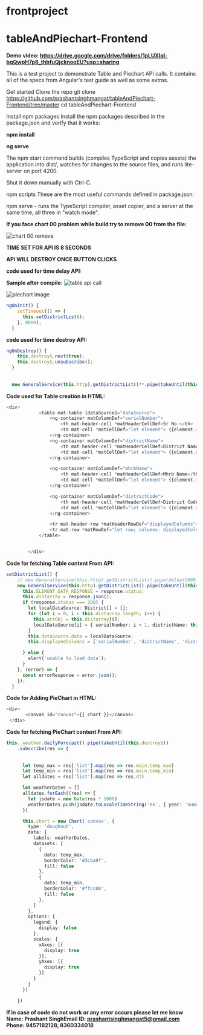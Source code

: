 # frontproject

# tableAndPiechart-Frontend

**Demo video: https://drive.google.com/drive/folders/1pLUXIql-bqQwpH7p8_thbfuQjcknooEU?usp=sharing**

This is a test project to demonstrate Table and Piechart API calls. It contains all of the specs from Angular's test guide as well as some extras.

Get started
Clone the repo
git clone https://github.com/prashantsinghmangat/tableAndPiechart-Frontend/tree/master
cd tableAndPiechart-Frontend

Install npm packages
Install the npm packages described in the package.json and verify that it works:

**npm install**

**ng serve**

The npm start command builds (compiles TypeScript and copies assets) the application into dist/, watches for changes to the source files, and runs lite-server on port 4200.

Shut it down manually with Ctrl-C.

npm scripts
These are the most useful commands defined in package.json:

npm serve - runs the TypeScript compiler, asset copier, and a server at the same time, all three in "watch mode".

**If you face chart 00 problem while build try to remove 00 from the file:**

![chart 00 remove](https://user-images.githubusercontent.com/38403791/118357363-6559b880-b597-11eb-8cf7-eb8c65cde784.PNG)

**TIME SET FOR API IS 8 SECONDS**

**API WILL DESTROY ONCE BUTTON CLICKS**

**code used for time delay API:**

**Sample after compile:**
![table api call](https://user-images.githubusercontent.com/38403791/118358751-e9af3a00-b59d-11eb-9c1b-814645c6cd8e.PNG)

![piechart image](https://user-images.githubusercontent.com/38403791/118358757-efa51b00-b59d-11eb-9c43-0a71d429e147.PNG)

```ts
ngOnInit() {
    setTimeout(() => {
      this.setDistrictList();
    }, 8000);
  }
```

**code used for time destroy API:**

```ts
ngOnDestroy() {
    this.destroy$.next(true);
    this.destroy$.unsubscribe();
  }
  
  
  new GeneralService(this.http).getDistrictList()**.pipe(takeUntil(this.destroy$))**.subscribe(response => {
```
**Code used for Table creation in HTML:**
```ts
<div>
            <table mat-table [dataSource]="dataSource">
                <ng-container matColumnDef="serialNumber">
                    <th mat-header-cell *matHeaderCellDef>Sr No.</th>
                    <td mat-cell *matCellDef="let element"> {{element.serialNumber}} </td>
                </ng-container>
                <ng-container matColumnDef="districtName">
                    <th mat-header-cell *matHeaderCellDef>District Name</th>
                    <td mat-cell *matCellDef="let element"> {{element.districtName}} </td>
                </ng-container>

                <ng-container matColumnDef="mhrbName">
                    <th mat-header-cell *matHeaderCellDef>Mhrb Name</th>
                    <td mat-cell *matCellDef="let element"> {{element.mhrbName}} </td>
                </ng-container>

                <ng-container matColumnDef="districtCode">
                    <th mat-header-cell *matHeaderCellDef>District Code</th>
                    <td mat-cell *matCellDef="let element"> {{element.districtCode}} </td>
                </ng-container>

                <tr mat-header-row *matHeaderRowDef="displayedColumns"></tr>
                <tr mat-row *matRowDef="let row; columns: displayedColumns;"></tr>
            </table>


        </div>
```

**Code for fetching Table content From API:**
```ts
setDistrictList() {
    // new GeneralService(this.http).getDistrictList().pipe(delay(5000)).subscribe(response => {
    new GeneralService(this.http).getDistrictList().pipe(takeUntil(this.destroy$)).subscribe(response => {
      this.ELEMENT_DATA_RESPONSE = response.status;
      this.distarray = response.json();
      if (response.status === 200) {
        let localDataSource: District[] = [];
        for (let i = 0; i < this.distarray.length; i++) {
          this.arrObj = this.distarray[i];
          localDataSource[i] = { serialNumber: i + 1, districtName: this.arrObj.districtName, districtCode: this.arrObj.districtCode, mhrbName: this.arrObj.mhrbName, districtId: this.arrObj.districtId };
        }
        this.dataSource.data = localDataSource;
        this.displayedColumns = ['serialNumber', 'districtName', 'districtCode', 'mhrbName'];

      } else {
        alert('unable to load data');
      }
    }, (error) => {
      const errorResponse = error.json();
    });
  }
  ```
  
  **Code for Adding PieChart in HTML:**
```ts
<div>
       <canvas id="canvas">{{ chart }}</canvas>
 </div>
  ```
  
   **Code for fetching PieChart content From API:**
```ts
this._weather.dailyForecast().pipe(takeUntil(this.destroy$))
    .subscribe(res => {
    
      
      let temp_max = res['list'].map(res => res.main.temp_max)
      let temp_min = res['list'].map(res => res.main.temp_min)
      let alldates = res['list'].map(res => res.dt)

      let weatherDates = []
      alldates.forEach((res) => {
        let jsdate = new Date(res * 1000)
        weatherDates.push(jsdate.toLocaleTimeString('en', { year: 'numeric', month: 'short', day: 'numeric'}))
      })

      this.chart = new Chart('canvas', {
        type: 'doughnut',
        data: {
          labels: weatherDates,
          datasets: [
            {
              data: temp_max,
              borderColor: '#3cba9f',
              fill: false
            },
            {
              data: temp_min,
              borderColor: '#ffcc00',
              fill: false
            },
          ]
        },
        options: {
          legend: {
            display: false
          },
          scales: {
            xAxes: [{
              display: true
            }],
            yAxes: [{
              display: true
            }]
          }
        }
      })

    })
  ```
  
  **If in case of code do not work or any error occurs please let me know
Name: Prashant SinghEmail ID: prashantsinghmangat5@gmail.com  Phone: 9457182128, 8360334018**
